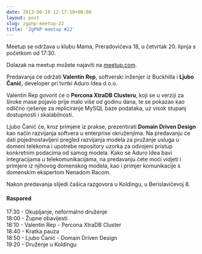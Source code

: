 ```yaml
---
date: 2013-06-10 12:17:10+00:00
layout: post
slug: zgphp-meetup-22
title: 'ZgPHP meetup #22'
---
```


Meetup se održava u klubu Mama, Preradovićeva 18, u četvrtak 20. lipnja s početkom od 17:30.

Dolazak na meetup možete najaviti na [meetup.com](http://www.meetup.com/ZgPHP-meetup/events/117544222/).

Predavanja će održati **Valentin Rep**, softverski inženjer iz Buckhilla i **Ljubo Čanić**, developer pri tvrtki Aduro Idea d.o.o.

Valentin Rep govorit će o **Percona XtraDB Clusteru**, koji se u verziji za široke mase pojavio prije malo više od godinu dana, te se pokazao kao odlično rješenje za repliciranje MySQL baze podataka, uz visok stupanj dostupnosti i skalabilnosti.

Ljubo Čanić će, kroz primjere iz prakse, prezentirati **Domain Driven Design** kao način razvijanja softvera u enterprise okruženjima. Na predavanju će dati pojednostavljeni pregled razvijanja modela za pružanje usluga u domeni telekoma i upotrebe repository uzorka za odvojeni pristup konkretnim podacima od samog modela. Kako se Aduro Idea bavi integracijama u telekomunikacijama, na predavanju ćete moći vidjeti i primjere iz njihovog domenskog modela, kao i primjer komunikacije s domenskim ekspertom Nenadom Racom.

Nakon predavanja slijedi čašica razgovora u Koldingu, u Berislavićevoj 8.

#### Raspored

17:30 - Okupljanje, neformalno druženje<br />
18:00 - Župne obavijesti<br />
18:10 - Valentin Rep - Percona XtraDB Cluster<br />
18:40 - Kratka pauza<br />
18:50 - Ljubo Čanić - Domain Driven Design<br />
19:20 - Druženje u Koldingu
